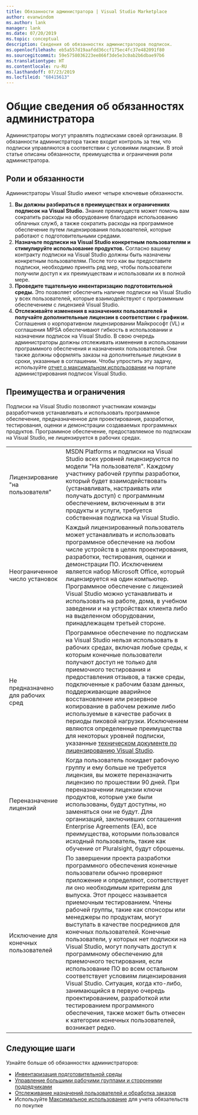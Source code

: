 ```yaml
---
title: Обязанности администратора | Visual Studio Marketplace
author: evanwindom
ms.author: lank
manager: lank
ms.date: 07/20/2019
ms.topic: conceptual
description: Сведения об обязанностях администраторов подписок.
ms.openlocfilehash: eb5a557d19aafdd36ccf175ec4fc37e482091f80
ms.sourcegitcommit: 59e5758036223ee866f3de5e3c0ab2b6dbae97b6
ms.translationtype: HT
ms.contentlocale: ru-RU
ms.lasthandoff: 07/23/2019
ms.locfileid: "68415613"
---
```

# <a name="overview-of-administrator-responsibilities"></a>Общие сведения об обязанностях администратора
Администраторы могут управлять подписками своей организации.  В обязанности администратора также входит контроль за тем, что подписки управляются в соответствии с условиями лицензии. В этой статье описаны обязанности, преимущества и ограничения роли администратора.

## <a name="roles--responsibilities"></a>Роли и обязанности
Администраторы Visual Studio имеют четыре ключевые обязанности.

1. **Вы должны разбираться в преимуществах и ограничениях подписок на Visual Studio.** Знание преимуществ может помочь вам сократить расходы на оборудование благодаря использованию облачных служб, а также сократить расходы на программное обеспечение путем лицензирования пользователей, которые работают с подготовительными средами. 
2. **Назначьте подписки на Visual Studio конкретным пользователям и стимулируйте использование продуктов.** Согласно вашему контракту подписки на Visual Studio должны быть назначены конкретным пользователям. После того как вы предоставите подписки, необходимо принять ряд мер, чтобы пользователи получили доступ к их преимуществам и использовали их в полной мере.
3. **Проведите тщательную инвентаризацию подготовительной среды.** Это позволяет обеспечить наличие подписки на Visual Studio у всех пользователей, которые взаимодействуют с программным обеспечением с лицензией Visual Studio. 
4. **Отслеживайте изменения в назначениях пользователей и получайте дополнительные лицензии в соответствии с графиком.** Соглашения о корпоративном лицензировании Майкрософт (VL) и соглашения MPSA обеспечивают гибкость в использовании и назначении подписок на Visual Studio. В свою очередь администраторы должны отслеживать изменения в использовании программного обеспечения и назначениях пользователей. Они также должны оформлять заказы на дополнительные лицензии в сроки, указанные в соглашении.  Чтобы упростить эту задачу, используйте [отчет о максимальном использовании](maximum-usage.md) на портале администрирования подписок Visual Studio. 

## <a name="benefits-and-limitations"></a>Преимущества и ограничения
Подписки на Visual Studio позволяют участникам команды разработчиков устанавливать и использовать программное обеспечение, предназначенное для проектирования, разработки, тестирования, оценки и демонстрации создаваемых программных продуктов. Программное обеспечение, предоставляемое по подпискам на Visual Studio, не лицензируется в рабочих средах.

|                                          |                         |
|------------------------------------------|----------------------------------------------------------------------------------------------------------------------------------------------------------------------------------------------------------------------------------------------------------------------------------------------------------------------------------------------------------------------------------------------------------------------------------------------------------------------------------------------------------------------------------------------------------------------------------------------------------------------------|
| Лицензирование "на пользователя"                     | MSDN Platforms и подписки на Visual Studio всех уровней лицензируются по модели "На пользователя". Каждому участнику рабочей группы разработки, который будет взаимодействовать (устанавливать, настраивать или получать доступ) с программным обеспечением, включенным в эти продукты и услуги, требуется собственная подписка на Visual Studio.                                                                                                                                                                                                                                                                                                                                  |
| Неограниченное число установок                  | Каждый лицензированный пользователь может устанавливать и использовать программное обеспечение на любом числе устройств в целях проектирования, разработки, тестирования, оценки и демонстрации ПО. Исключением является набор Microsoft Office, который лицензируется на один компьютер. Программное обеспечение с лицензией Visual Studio можно устанавливать и использовать на работе, дома, в учебном заведении и на устройствах клиента либо на выделенном оборудовании, принадлежащем третьей стороне.                                                                                                                                                                                                                                  |
| Не предназначено для рабочих сред | Программное обеспечение по подпискам на Visual Studio нельзя использовать в рабочих средах, включая любые среды, к которым конечные пользователи получают доступ не только для приемочного тестирования и предоставления отзывов, а также среды, подключенные к рабочим базам данных, поддерживающие аварийное восстановление или резервное копирование в рабочем режиме либо используемые в качестве рабочих в периоды пиковой нагрузки. Исключением являются определенные преимущества для некоторых уровней подписки, указанные [техническом документе по лицензированию Visual Studio](https://aka.ms/vslicensing).                                                                                            |
| Переназначение лицензий                     | Когда пользователь покидает рабочую группу и ему больше не требуется лицензия, вы можете переназначить лицензию по прошествии 90 дней. При переназначении лицензии ключи продуктов, которые уже были использованы, будут доступны, но заменяться они не будут. Для организаций, заключивших соглашения Enterprise Agreements (EA), все преимущества, которыми пользовался исходный пользователь, такие как обучение от Pluralsight, будут сброшены.                                                                                                                                                                                                                                                 |
| Исключение для конечных пользователей                  | По завершении проекта разработки программного обеспечения конечные пользователи обычно проверяют приложение и определяют, соответствует ли оно необходимым критериям для выпуска. Этот процесс называется приемочным тестированием. Члены рабочей группы, такие как спонсоры или менеджеры по продуктам, могут выступать в качестве посредников для конечных пользователей. Конечные пользователи, у которых нет подписки на Visual Studio, могут получать доступ к программному обеспечению для приемочного тестирования, если использование ПО во всем остальном соответствует условиям лицензирования Visual Studio. Ситуация, когда кто-либо, занимающийся в первую очередь проектированием, разработкой или тестированием программного обеспечения, также может быть отнесен к категории конечных пользователей, возникает редко. |

## <a name="next-steps"></a>Следующие шаги
Узнайте больше об обязанностях администраторов:
- [Инвентаризация подготовительной среды](admin-inventory.md)
- [Управление большими рабочими группами и сторонними подрядчиками](manage-teams.md)
- [Отслеживание назначений пользователей и обработка заказов](assignments-orders.md)
- Используйте [Максимальное использование](maximum-usage.md) для учета обязательств по покупке
